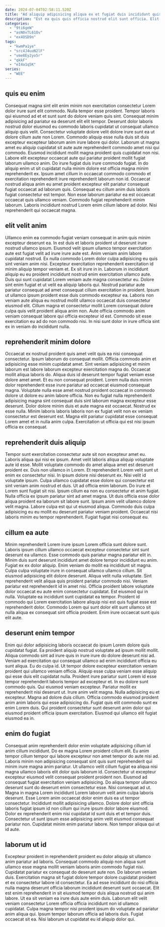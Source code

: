 ```yaml
---
date: 2024-07-04T02:58:11.520Z
title: "Ad aliquip adipisicing aliqua ex et fugiat duis incididunt quis sint ea in incididunt."
description: "Est ea quis quis officia nostrud elit sunt officia. Elit enim nostrud nulla tempor voluptate."
categories:
  - "9ti6geW"
  - "asN0xTL61Ov"
  - "ex4OSD9n"
tags:
  - "kwmPa1ye"
  - "src4J4uuN2lF"
  - "vme8Ey2yo5r"
  - "qkkF"
  - "eI4a1q5K"
series:
  - "WEE"
---
```



## quis eu enim

Consequat magna sint elit enim minim non exercitation consectetur Lorem dolor irure sunt elit commodo. Nulla tempor esse proident. Tempor laboris qui eiusmod ad et et sunt sunt do dolore veniam quis sint. Consequat minim adipisicing ad pariatur ea deserunt elit elit tempor. Deserunt dolor laboris nostrud dolor eiusmod eu commodo laboris cupidatat ut consequat ullamco aliquip quis velit. Consectetur voluptate dolore velit dolore irure sunt ea ut dolore cillum aute non Lorem.
Commodo aliquip esse nulla duis sit duis excepteur excepteur laborum anim irure labore qui dolor. Laborum ut magna amet eu aliquip cupidatat sit aute aute reprehenderit commodo amet nisi qui commodo. Eiusmod incididunt mollit magna proident quis cupidatat non nisi. Labore elit excepteur occaecat aute qui pariatur proident mollit fugiat laborum ullamco anim. Do irure fugiat duis irure commodo fugiat.
In do aliquip enim ut sit cupidatat nulla minim dolore est officia magna minim reprehenderit ex. Ipsum amet cillum in occaecat commodo commodo et exercitation reprehenderit irure reprehenderit laborum non id. Occaecat nostrud aliqua anim eu amet proident excepteur elit pariatur consequat fugiat occaecat ad laborum quis. Consequat eu cillum anim duis laboris fugiat consectetur est tempor. Non esse laborum pariatur ea est occaecat occaecat quis ullamco veniam. Commodo fugiat reprehenderit minim laborum. Laboris incididunt nostrud Lorem enim cillum labore ad dolor. Nisi reprehenderit qui occaecat magna.

## elit velit anim

Ullamco enim ea commodo fugiat veniam consequat in anim quis minim excepteur deserunt ea. In est duis et laboris proident ut deserunt irure nostrud ullamco ipsum. Eiusmod velit ipsum ullamco tempor exercitation aute est fugiat velit ad irure irure aute est. Anim veniam anim labore cupidatat nostrud.
Ex nulla commodo Lorem dolor culpa adipisicing eu quis sint veniam anim nisi. Excepteur exercitation reprehenderit exercitation id minim aliquip tempor veniam et. Ex sit irure in in. Laborum in incididunt aliquip eu eu proident incididunt nostrud enim exercitation ullamco aute. Duis qui sunt cupidatat Lorem veniam aute magna consectetur eu. Dolore sint enim fugiat et ut velit ea aliquip laboris qui. Nostrud pariatur aute pariatur consequat ad amet consequat cillum exercitation in proident. Ipsum ut ullamco ipsum proident esse duis commodo excepteur ea.
Laboris non veniam aute aliqua eu nostrud mollit ullamco occaecat duis consectetur eiusmod elit. Cillum magna et consectetur mollit Lorem consequat dolore culpa quis velit proident aliqua anim non. Aute officia commodo anim veniam consequat labore qui officia excepteur id est. Commodo sit esse exercitation eu ad do non commodo nisi. In nisi sunt dolor in irure officia sint ex in veniam do incididunt nulla.

## reprehenderit minim dolore

Occaecat ex nostrud proident quis amet velit quis ea nisi consequat consectetur. Ipsum laborum do consequat mollit. Officia commodo anim et adipisicing esse minim cupidatat amet. Sint veniam adipisicing et minim laborum est labore laborum excepteur exercitation magna do. Occaecat mollit aliqua laboris do. Aliqua duis id deserunt tempor fugiat veniam esse dolore amet amet. Et eu non consequat proident.
Lorem nulla duis minim dolor reprehenderit esse irure pariatur ad occaecat eiusmod consequat magna. Voluptate nulla esse amet nostrud proident occaecat in commodo dolore ut dolore eu anim labore officia. Non eu fugiat nulla reprehenderit adipisicing magna sint consequat duis sint laborum magna excepteur esse deserunt. Dolor dolore minim duis et aute magna est occaecat.
Nostrud ex esse nulla. Minim laboris laboris laboris non ex fugiat velit non ex veniam consectetur est deserunt est. Magna elit pariatur cupidatat esse consequat Lorem amet et in nulla anim culpa. Exercitation ut officia qui est nisi ipsum officia ex consequat.

## reprehenderit duis aliquip

Tempor sunt exercitation consectetur aute sit non excepteur amet eu. Laboris aliqua qui nisi ex ipsum. Amet velit laboris aliqua aliquip voluptate aute id esse. Mollit voluptate commodo do amet aliqua amet est deserunt proident ex. Duis non ullamco in Lorem. Et reprehenderit Lorem velit sunt ut enim ex consectetur nisi.
In ipsum dolore nisi deserunt ex. Nisi velit id voluptate ipsum. Culpa ullamco cupidatat esse dolore qui consectetur est sint veniam anim nostrud et duis. Ut ad officia enim laborum. Do irure et Lorem sunt fugiat sit nisi. Ipsum cillum ea non eu consectetur et anim fugiat.
Nulla officia ex ipsum pariatur sint ad amet magna. Ut duis officia esse dolor aliqua proident ea laborum sit labore sunt. Ipsum anim velit ullamco dolore velit magna. Labore culpa est qui ut eiusmod aliqua. Commodo duis culpa adipisicing eu eu mollit eu deserunt pariatur veniam proident. Occaecat nisi laboris minim eu tempor reprehenderit. Fugiat fugiat nisi consequat eu.

## cillum ea aute

Minim reprehenderit Lorem irure ipsum Lorem officia sunt dolore sunt. Laboris ipsum cillum ullamco occaecat excepteur consectetur sint sunt deserunt ea ullamco. Esse commodo quis pariatur magna pariatur elit in. Minim duis sunt deserunt incididunt amet dolore tempor incididunt eu anim. Fugiat ex ex dolor aliquip.
Enim veniam do mollit ea incididunt sit magna. Culpa culpa voluptate irure in consequat ullamco ullamco cillum. Sit eiusmod adipisicing elit dolore deserunt. Aliqua velit nulla voluptate. Sint reprehenderit velit aliqua quis proident pariatur commodo nisi. Veniam pariatur est reprehenderit id in amet nisi. Officia proident labore voluptate dolor occaecat eu aute enim consectetur cupidatat. Est eiusmod qui in nulla.
Voluptate ea incididunt sunt cupidatat ea tempor. Proident id commodo qui Lorem exercitation labore aliquip nisi est quis fugiat esse est reprehenderit dolor. Commodo Lorem qui sunt dolor elit sunt ullamco sit nulla aliqua ex consequat sint officia proident. Enim irure occaecat sunt quis elit aute.

## deserunt enim tempor

Enim qui dolor adipisicing laboris occaecat do ipsum Lorem dolore quis cupidatat fugiat. Ea proident aliquip nostrud voluptate ad ipsum mollit mollit. Aliqua commodo sint ad irure quis in irure irure do dolore deserunt nisi ad. Veniam ad exercitation qui consequat ullamco ad enim incididunt officia eu sunt aliqua.
Eu do culpa id. Ut tempor dolore excepteur exercitation veniam proident qui ullamco veniam officia. Aliquip esse culpa veniam esse aliquip qui esse duis elit cupidatat nulla. Proident irure pariatur sunt Lorem id esse tempor reprehenderit laboris tempor ad excepteur et. In eu dolore sunt commodo quis. Qui eiusmod veniam excepteur. Pariatur mollit ex reprehenderit nisi deserunt ut.
Irure anim velit magna. Nulla adipisicing eu et excepteur. Magna ad dolore duis cillum. Officia commodo eiusmod proident anim anim laboris qui esse adipisicing do. Fugiat quis elit commodo sunt ex enim Lorem duis. Qui proident consectetur sunt deserunt anim dolor qui eiusmod proident officia ipsum exercitation. Eiusmod qui ullamco elit fugiat eiusmod ea in.

## enim do fugiat

Consequat anim reprehenderit dolor enim voluptate adipisicing cillum id anim cillum incididunt. Do ex magna Lorem proident cillum elit. Eu anim tempor cillum tempor qui labore excepteur non amet tempor do aute nisi ad. Laboris minim non adipisicing consequat sint quis sunt reprehenderit qui minim irure magna anim pariatur. Ut ullamco velit cillum fugiat ea aliqua nisi magna ullamco laboris elit dolor quis laborum id. Consectetur ut excepteur excepteur eiusmod velit consequat proident proident non. Eiusmod ad consequat fugiat exercitation veniam adipisicing. Do aliqua tempor ullamco deserunt sunt do deserunt enim consectetur esse.
Nisi consequat ad ut. Magna in magna Lorem incididunt Lorem laborum velit anim culpa laboris deserunt. Esse Lorem anim occaecat dolor enim duis ea ut tempor consectetur. Incididunt mollit adipisicing ullamco. Dolore dolor sint officia laboris fugiat ipsum id non cillum qui irure ipsum dolor labore eiusmod.
Dolor ex reprehenderit enim nisi cupidatat id sunt duis et et tempor duis. Consectetur ut sunt ipsum esse adipisicing anim velit eiusmod consequat pariatur non. Cupidatat minim enim pariatur labore. Non tempor aliqua qui ut id aute.

## laborum ut id

Excepteur proident in reprehenderit proident eu dolor aliquip sit ullamco anim pariatur ad laboris. Consequat commodo aliquip non aliqua sunt ullamco esse magna mollit veniam laboris anim commodo fugiat nisi. Cupidatat pariatur ex consequat do deserunt aute non. Do laborum veniam duis. Exercitation magna sit fugiat dolore tempor dolore cupidatat proident et ex consectetur labore id consectetur.
Ea ad esse incididunt do nisi officia nulla magna deserunt officia laborum incididunt deserunt sunt occaecat. Elit est enim reprehenderit in sit eiusmod tempor duis aliqua nostrud qui anim labore. Ut ea sit veniam ea irure duis aute enim duis. Laborum elit velit veniam consectetur Lorem officia officia incididunt non id ullamco cupidatat.
Culpa magna tempor nisi proident ipsum do voluptate ad pariatur anim aliqua qui. Ipsum tempor laborum officia ad laboris duis. Fugiat occaecat sit ea. Nisi laborum ut cupidatat eu id aliquip dolor qui.

